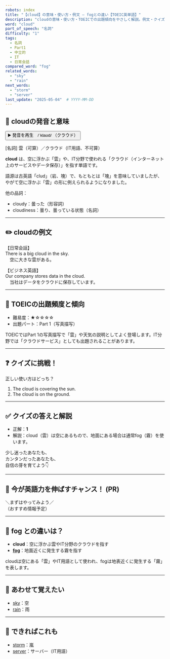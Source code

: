 ```yaml
---
robots: index
title: "【cloud】の意味・使い方・例文 ― fogとの違い【TOEIC英単語】"
description: "cloudの意味・使い方・TOEICでの出題傾向をやさしく解説。例文・クイズ付きでfogとの違いもわかりやすく学べます。"
word: "cloud"
part_of_speech: "名詞"
difficulty: "1"
tags:
  - 名詞
  - Part1
  - 中立的
  - IT
  - 日常会話
compared_word: "fog"
related_words:
  - "sky"
  - "rain"
next_words:
  - "storm"
  - "server"
last_update: "2025-05-04"  # YYYY-MM-DD
---
```


## 🔰 cloudの発音と意味

<button class="play-audio" onclick="playTTS('cloud')">
  <span class="play-audio-main">
    ▶️ 発音を再生　/ˈklaʊd/
  </span>
  <span class="play-audio-sub">
    （クラウド）
  </span>
</button>

[名詞] 雲（可算）／クラウド（IT用語、不可算）

**cloud** は、空に浮かぶ「雲」や、IT分野で使われる「クラウド（インターネット上のサービスやデータ保存）」を指す単語です。

語源は古英語「clud」（岩、塊）で、もともとは「塊」を意味していましたが、やがて空に浮かぶ「雲」の形に例えられるようになりました。

他の品詞：  
- cloudy：曇った（形容詞）
- cloudiness：曇り、曇っている状態（名詞）

---

## ✏️ cloudの例文

【日常会話】  
There is a big cloud in the sky.  
　空に大きな雲がある。

【ビジネス英語】  
Our company stores data in the cloud.  
　当社はデータをクラウドに保存しています。

---

## 🎯 TOEICの出題頻度と傾向

- 難易度：★☆☆☆☆
- 出題パート：Part 1（写真描写）

TOEICではPart 1の写真描写で「雲」や天気の説明としてよく登場します。IT分野では「クラウドサービス」としても出題されることがあります。

---

## ❓ クイズに挑戦！

正しい使い方はどっち？

1. The cloud is covering the sun.  
2. The cloud is on the ground.

---

## ✅ クイズの答えと解説

- 正解：**1**
- 解説：cloud（雲）は空にあるもので、地面にある場合は通常fog（霧）を使います。

少し迷ったあなたも、  
カンタンだったあなたも、  
自信の芽を育てよう👇️

---

## 🚀 今が英語力を伸ばすチャンス！ (PR)

<div class="info-center">
＼まずはやってみよう／<br>  
（おすすめ情報予定）
</div>

---

## 🤔  fog との違いは？

- **cloud**：空に浮かぶ雲やIT分野のクラウドを指す
- **[fog](/word/fog/)**：地面近くに発生する霧を指す

cloudは空にある「雲」やIT用語として使われ、fogは地表近くに発生する「霧」を表します。

---

## 🧩 あわせて覚えたい

- [sky](/word/sky/)：空
- [rain](/word/rain/)：雨

---

## 📖 できればこれも

- [storm](/word/storm/)：嵐
- [server](/word/server/)：サーバー（IT用語）

<!-- cvid: aid16_bid08 -->
